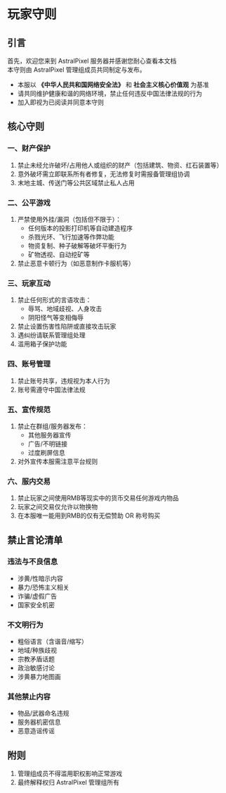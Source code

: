 # 玩家守则


## 引言
首先，欢迎您来到 AstralPixel 服务器并感谢您耐心查看本文档
<br>本守则由 AstralPixel 管理组成员共同制定与发布。
- 本服以 **《中华人民共和国网络安全法》** 和 **社会主义核心价值观** 为基准
- 请共同维护健康和谐的网络环境，禁止任何违反中国法律法规的行为
- 加入即视为已阅读并同意本守则

## 核心守则

### 一、财产保护
1. 禁止未经允许破坏/占用他人或组织的财产（包括建筑、物资、红石装置等）
2. 意外破坏需立即联系所有者修复，无法修复时需报备管理组协调
3. 末地主城、传送门等公共区域禁止私人占用

### 二、公平游戏
1. 严禁使用外挂/漏洞（包括但不限于）：  
   - 任何版本的投影打印机等自动建造程序
   - 杀戮光环、飞行加速等作弊功能  
   - 物资复制、种⼦破解等破坏平衡行为
   - 矿物透视、自动挖矿等
2. 禁止恶意卡顿行为（如恶意制作卡服机等）

### 三、玩家互动
1. 禁止任何形式的言语攻击：  
   - 辱骂、地域歧视、人身攻击  
   - 阴阳怪气等变相侮辱
2. 禁止设置伤害性陷阱或直接攻击玩家
3. 遇纠纷请联系管理组处理
4. 滥用箱子保护功能

### 四、账号管理
1. 禁止账号共享，违规视为本人行为
2. 账号需遵守中国法律法规

### 五、宣传规范
1. 禁止在群组/服务器发布：  
   - 其他服务器宣传  
   - 广告/不明链接  
   - 过度刷屏信息
2. 对外宣传本服需注意平台规则

### 六、服内交易
1. 禁止玩家之间使用RMB等现实中的货币交易任何游戏内物品
2. 玩家之间交易仅允许以物换物
3. 在本服唯一能用到RMB的仅有无偿赞助 OR 称号购买


## 禁止言论清单

### 违法与不良信息
- 涉黄/性暗示内容
- 暴力/恐怖主义相关
- 诈骗/虚假广告
- 国家安全机密

### 不文明行为
- 粗俗语言（含谐音/缩写）
- 地域/种族歧视
- 宗教矛盾话题
- 政治敏感讨论
- 涉黄暴力地图画

### 其他禁止内容
- 物品/武器命名违规
- 服务器机密信息
- 恶意造谣传谣


## 附则
1. 管理组成员不得滥用职权影响正常游戏
2. 最终解释权归 AstralPixel 管理组所有